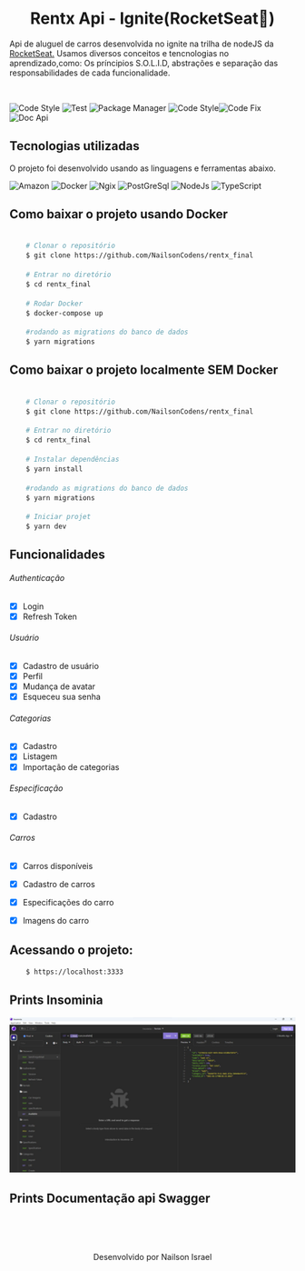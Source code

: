 

<h1 align="center">
   Rentx Api - Ignite(RocketSeat🚀)
</h1>

Api de aluguel de carros desenvolvida no ignite na trilha de nodeJS da <a target="_blank" href="https://www.rocketseat.com.br/">RocketSeat.</a>
Usamos diversos conceitos e tencnologias no aprendizado,como: Os príncipios S.O.L.I.D, abstrações e separação das responsabilidades de cada funcionalidade.

<br/>

![Code Style](https://img.shields.io/static/v1?style=flat-square&logo=codecov&logoColor=&label=Codecov&message=75%&color=b3cc28) ![Test](https://img.shields.io/static/v1?style=flat-square&logo=jest&logoColor=white&label=Tested%20Jest&message=29.4.1&color=913F56) ![Package Manager](https://img.shields.io/static/v1?style=flat-square&logo=yarn&logoColor=white&label=Yarn&message=1.22.19&color=2A87B1) ![Code Style](https://img.shields.io/static/v1?style=flat-square&logo=prettier&logoColor=white&label=Code%20Style%20Prettier&message=2.7.1&color=EAB13B)![Code Fix](https://img.shields.io/static/v1?style=flat-square&logo=eslint&logoColor=white&label=Code%20Style%20Prettier&message=8.0.1&color=472FB9) ![Doc Api](https://img.shields.io/static/v1?style=flat-square&logo=swagger&logoColor=white&label=Documentaçao%20Api&message=Swagger&color=85EA2D)

## Tecnologias utilizadas
O projeto foi desenvolvido usando as linguagens e ferramentas abaixo.

![Amazon](https://img.shields.io/badge/Amazon_AWS-232F3E?style=for-the-badge&logo=amazon-aws&logoColor=white) ![Docker](https://img.shields.io/badge/Docker-2496ED?style=for-the-badge&logo=docker&logoColor=white) ![Ngix](https://img.shields.io/badge/Nginx-009639?style=for-the-badge&logo=nginx&logoColor=white) ![PostGreSql](https://img.shields.io/badge/PostgreSQL-316192?style=for-the-badge&logo=postgresql&logoColor=white) ![NodeJs](https://img.shields.io/badge/Node.js-43853D?style=for-the-badge&logo=node.js&logoColor=white) ![TypeScript](https://img.shields.io/badge/TypeScript-007ACC?style=for-the-badge&logo=typescript&logoColor=white)

## Como baixar o projeto usando Docker

```bash

    # Clonar o repositório
    $ git clone https://github.com/NailsonCodens/rentx_final

    # Entrar no diretório
    $ cd rentx_final

    # Rodar Docker
    $ docker-compose up 

    #rodando as migrations do banco de dados
    $ yarn migrations
```

## Como baixar o projeto localmente SEM Docker

```bash

    # Clonar o repositório
    $ git clone https://github.com/NailsonCodens/rentx_final

    # Entrar no diretório
    $ cd rentx_final

    # Instalar dependências
    $ yarn install

    #rodando as migrations do banco de dados
    $ yarn migrations

    # Iniciar projet
    $ yarn dev
```

## Funcionalidades
###### Authenticação
- [x] Login
- [x] Refresh Token
###### Usuário
- [x] Cadastro de usuário
- [x] Perfil
- [x] Mudança de avatar
- [x] Esqueceu sua senha
###### Categorias
- [x] Cadastro
- [x] Listagem
- [x] Importação de categorias
###### Especificação
- [x] Cadastro
###### Carros
- [x] Carros disponíveis
- [x] Cadastro de carros
- [x] Especificações do carro
- [x] Imagens do carro  


## Acessando o projeto:
```bash
    $ https://localhost:3333
```

## Prints Insominia
<img title="a title" alt="Alt text" src="https://github.com/NailsonCodens/rentx_final/blob/main/prints/ba686f34-348e-412e-b4c6-0165a794fbad.png?raw=true">


## Prints Documentação api Swagger

</br></br></br>
<p align="center">
  Desenvolvido por Nailson Israel
</p>
